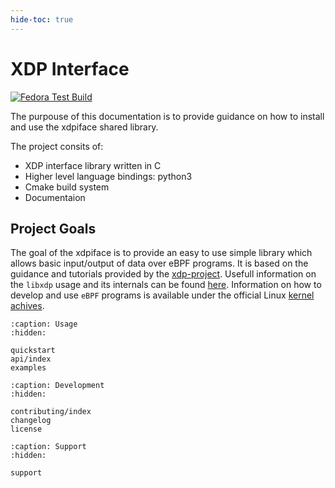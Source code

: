 ```yaml
---
hide-toc: true
---
```


# XDP Interface

[![Fedora Test Build](https://github.com/IlievIliya92/xdp_iface/actions/workflows/fedora_test_build_install.yml/badge.svg)](https://github.com/IlievIliya92/xdp_iface/actions/workflows/fedora_test_build_install.yml)

The purpouse of this documentation is to provide guidance on how to install and use
the xdpiface shared library.

The project consits of:

* XDP interface library written in C
* Higher level language bindings: python3
* Cmake build system
* Documentaion

## Project Goals

The goal of the xdpiface is to provide an easy to use simple library which allows
basic input/output of data over eBPF programs. It is based on the guidance and tutorials
provided by the [xdp-project](https://github.com/xdp-project). Usefull information
on the `libxdp` usage and its internals can be found [here](https://www.mankier.com/3/libxdp).
Information on how to develop and use `eBPF` programs is available under the official Linux
[kernel achives](https://www.kernel.org/doc/html/latest/bpf/libbpf/index.html).


```{toctree}
:caption: Usage
:hidden:

quickstart
api/index
examples
```

```{toctree}
:caption: Development
:hidden:

contributing/index
changelog
license
```

```{toctree}
:caption: Support
:hidden:

support
```
